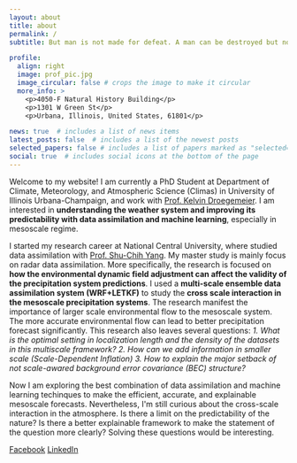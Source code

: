 ```yaml
---
layout: about
title: about
permalink: /
subtitle: But man is not made for defeat. A man can be destroyed but not defeated. -Ernest Hemingway

profile:
  align: right
  image: prof_pic.jpg
  image_circular: false # crops the image to make it circular
  more_info: >
    <p>4050-F Natural History Building</p>
    <p>1301 W Green St</p>
    <p>Urbana, Illinois, United States, 61801</p>

news: true  # includes a list of news items
latest_posts: false  # includes a list of the newest posts
selected_papers: false # includes a list of papers marked as "selected={true}"
social: true  # includes social icons at the bottom of the page
---
```


Welcome to my website! I am currently a PhD Student at Department of Climate, Meteorology, and Atmospheric Science (Climas) in University of Illinois Urbana-Champaign, and work with [Prof. Kelvin Droegemeier](https://climas.illinois.edu/directory/profile/kkd). I am interested in **understanding the weather system and improving its predictability with data assimilation and machine learning**, especially in mesoscale regime.

I started my research career at National Central University, where studied data assimilation with [Prof. Shu-Chih Yang](https://sites.google.com/view/ncu-predictability/home?authuser=0). My master study is mainly focus on radar data assimilation. More specifically, the research is focused on **how the environmental dynamic field adjustment can affect the validity of the precipitation system predictions**. I used a **multi-scale ensemble data assimilation system (WRF+LETKF)** to study the **cross scale interaction in the mesoscale precipitation systems**. The research manifest the importance of larger scale environmental flow to the mesoscale system. The more accurate environmental flow can lead to better precipitation forecast significantly. This research also leaves several questions: *1. What is the optimal setting in localization length and the density of the datasets in this multiscale framework? 2. How can we add information in smaller scale (Scale-Dependent Inflation) 3. How to explain the major setback of not scale-awared background error covariance (BEC) structure?*

Now I am exploring the best combination of data assimilation and machine learning techinques to make the efficient, accurate, and explainable mesoscale forecasts. Nevertheless, I'm still curious about the cross-scale interaction in the atmosphere. Is there a limit on the predictability of the nature? Is there a better explainable framework to make the statement of the question more clearly? Solving these questions would be interesting.

[Facebook](https://www.facebook.com/lawrence.liu.10/)
[LinkedIn](https://www.linkedin.com/in/lawrence-l-39a204a9/)
